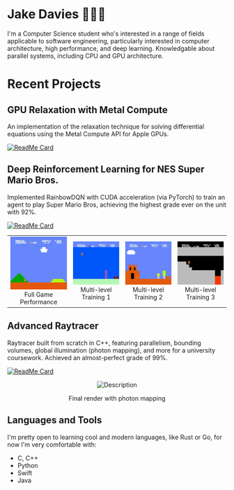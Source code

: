 # Jake Davies 👨🏻‍💻 

I'm a Computer Science student who's interested in a range of fields applicable to software engineering, particularly interested in computer architecture, high performance, and deep learning. Knowledgable about parallel systems, including CPU and GPU architecture.

# Recent Projects

## GPU Relaxation with Metal Compute

An implementation of the relaxation technique for solving differential equations using the Metal Compute API for Apple GPUs. 

[![ReadMe Card](https://github-readme-stats.vercel.app/api/pin/?username=jakedves&repo=relaxation-metal&theme=tokyonight)](https://github.com/jakedves/relaxation-metal)

## Deep Reinforcement Learning for NES Super Mario Bros.

Implemented RainbowDQN with CUDA acceleration (via PyTorch) to train an agent to play Super Mario Bros, achieving the highest grade ever on the unit with 92%.

[![ReadMe Card](https://github-readme-stats.vercel.app/api/pin/?username=jakedves&repo=deep-reinforcement-learning&theme=tokyonight)](https://github.com/jakedves/deep-reinforcement-learning)

<div align="center">
  <table>
    <tr>
      <td align="center">
        <a href="https://github.com/jakedves/jakedves/blob/main/assets/full.gif">
          <img src="https://github.com/jakedves/jakedves/blob/main/assets/full.gif" alt="Full Game Performance">
        </a>
        <br>
        Full Game Performance
      </td>
      <td align="center">
        <a href="https://github.com/jakedves/jakedves/blob/main/assets/multi-1.gif">
          <img src="https://github.com/jakedves/jakedves/blob/main/assets/multi-1.gif" alt="Multi-level Training 1">
        </a>
        <br>
        Multi-level Training 1
      </td>
      <td align="center">
        <a href="https://github.com/jakedves/jakedves/blob/main/assets/multi-2.gif">
          <img src="https://github.com/jakedves/jakedves/blob/main/assets/multi-2.gif" alt="Multi-level Training 2">
        </a>
        <br>
        Multi-level Training 2
      </td>
      <td align="center">
        <a href="https://github.com/jakedves/jakedves/blob/main/assets/multi-3.gif">
          <img src="https://github.com/jakedves/jakedves/blob/main/assets/multi-3.gif" alt="Multi-level Training 3">
        </a>
        <br>
        Multi-level Training 3
      </td>
    </tr>
  </table>
</div>

## Advanced Raytracer

Raytracer built from scratch in C++, featuring parallelism, bounding volumes, global illumination (photon mapping), and more for a university coursework. Achieved an almost-perfect grade of 99%.

[![ReadMe Card](https://github-readme-stats.vercel.app/api/pin/?username=jakedves&repo=advanced-raytracer&theme=tokyonight)](https://github.com/jakedves/advanced-raytracer)

<p align="center">
  <img src="https://github.com/jakedves/raytracing-coursework/assets/75232368/217beff7-61fc-4363-817e-da2755a192ba" alt="Description" width="400">
</p>
<p align="center">Final render with photon mapping</p>
</div>

<!-- images come from: https://rahuldkjain.github.io/gh-profile-readme-generator/ -->
## Languages and Tools
I'm pretty open to learning cool and modern languages, like Rust or Go, for now I'm very comfortable with:

- C, C++
- Python
- Swift
- Java

<!-- [![Top Langs](https://github-readme-stats-git-masterrstaa-rickstaa.vercel.app/api/top-langs/?username=jakedves&theme=dracula&hide=c%23,hlsl,cmake,shaderlab,makefile)](https://github.com/jakedves/github-readme-stats) -->
